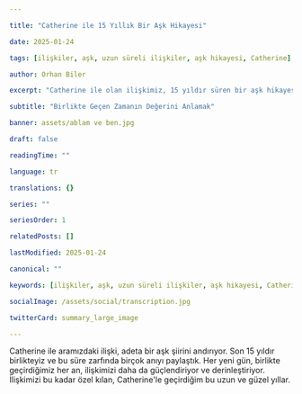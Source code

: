 ```yaml
---

title: "Catherine ile 15 Yıllık Bir Aşk Hikayesi"

date: 2025-01-24

tags: [ilişkiler, aşk, uzun süreli ilişkiler, aşk hikayesi, Catherine]

author: Orhan Biler

excerpt: "Catherine ile olan ilişkimiz, 15 yıldır süren bir aşk hikayesinin güzelliğini anlatıyor."

subtitle: "Birlikte Geçen Zamanın Değerini Anlamak"

banner: assets/ablam ve ben.jpg

draft: false

readingTime: ""

language: tr

translations: {}

series: ""

seriesOrder: 1

relatedPosts: []

lastModified: 2025-01-24

canonical: ""

keywords: [ilişkiler, aşk, uzun süreli ilişkiler, aşk hikayesi, Catherine]

socialImage: /assets/social/transcription.jpg

twitterCard: summary_large_image

---
```


  

Catherine ile aramızdaki ilişki, adeta bir aşk şiirini andırıyor. Son 15 yıldır birlikteyiz ve bu süre zarfında birçok anıyı paylaştık. Her yeni gün, birlikte geçirdiğimiz her an, ilişkimizi daha da güçlendiriyor ve derinleştiriyor. İlişkimizi bu kadar özel kılan, Catherine'le geçirdiğim bu uzun ve güzel yıllar.
